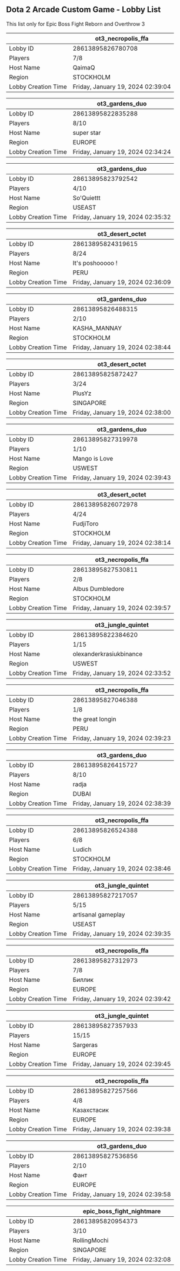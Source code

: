 ## Dota 2 Arcade Custom Game - Lobby List

This list only for Epic Boss Fight Reborn and Overthrow 3

|  | ot3_necropolis_ffa |
| ------ | ------ |
| Lobby ID | 28613895826780708 |
| Players | 7/8 |
| Host Name | QaimaQ |
| Region | STOCKHOLM |
| Lobby Creation Time | Friday, January 19, 2024 02:39:04 |


|  | ot3_gardens_duo |
| ------ | ------ |
| Lobby ID | 28613895822835288 |
| Players | 8/10 |
| Host Name | super star |
| Region | EUROPE |
| Lobby Creation Time | Friday, January 19, 2024 02:34:24 |


|  | ot3_gardens_duo |
| ------ | ------ |
| Lobby ID | 28613895823792542 |
| Players | 4/10 |
| Host Name | So'Quiettt |
| Region | USEAST |
| Lobby Creation Time | Friday, January 19, 2024 02:35:32 |


|  | ot3_desert_octet |
| ------ | ------ |
| Lobby ID | 28613895824319615 |
| Players | 8/24 |
| Host Name | It's poshooooo ! |
| Region | PERU |
| Lobby Creation Time | Friday, January 19, 2024 02:36:09 |


|  | ot3_gardens_duo |
| ------ | ------ |
| Lobby ID | 28613895826488315 |
| Players | 2/10 |
| Host Name | KASHA_MANNAY |
| Region | STOCKHOLM |
| Lobby Creation Time | Friday, January 19, 2024 02:38:44 |


|  | ot3_desert_octet |
| ------ | ------ |
| Lobby ID | 28613895825872427 |
| Players | 3/24 |
| Host Name | PlusYz |
| Region | SINGAPORE |
| Lobby Creation Time | Friday, January 19, 2024 02:38:00 |


|  | ot3_gardens_duo |
| ------ | ------ |
| Lobby ID | 28613895827319978 |
| Players | 1/10 |
| Host Name | Mango is Love |
| Region | USWEST |
| Lobby Creation Time | Friday, January 19, 2024 02:39:43 |


|  | ot3_desert_octet |
| ------ | ------ |
| Lobby ID | 28613895826072978 |
| Players | 4/24 |
| Host Name | FudjiToro |
| Region | STOCKHOLM |
| Lobby Creation Time | Friday, January 19, 2024 02:38:14 |


|  | ot3_necropolis_ffa |
| ------ | ------ |
| Lobby ID | 28613895827530811 |
| Players | 2/8 |
| Host Name | Albus Dumbledore |
| Region | STOCKHOLM |
| Lobby Creation Time | Friday, January 19, 2024 02:39:57 |


|  | ot3_jungle_quintet |
| ------ | ------ |
| Lobby ID | 28613895822384620 |
| Players | 1/15 |
| Host Name | olexanderkrasiukbinance |
| Region | USWEST |
| Lobby Creation Time | Friday, January 19, 2024 02:33:52 |


|  | ot3_necropolis_ffa |
| ------ | ------ |
| Lobby ID | 28613895827046388 |
| Players | 1/8 |
| Host Name | the great longin |
| Region | PERU |
| Lobby Creation Time | Friday, January 19, 2024 02:39:23 |


|  | ot3_gardens_duo |
| ------ | ------ |
| Lobby ID | 28613895826415727 |
| Players | 8/10 |
| Host Name | radja |
| Region | DUBAI |
| Lobby Creation Time | Friday, January 19, 2024 02:38:39 |


|  | ot3_necropolis_ffa |
| ------ | ------ |
| Lobby ID | 28613895826524388 |
| Players | 6/8 |
| Host Name | Ludich |
| Region | STOCKHOLM |
| Lobby Creation Time | Friday, January 19, 2024 02:38:46 |


|  | ot3_jungle_quintet |
| ------ | ------ |
| Lobby ID | 28613895827217057 |
| Players | 5/15 |
| Host Name | artisanal gameplay |
| Region | USEAST |
| Lobby Creation Time | Friday, January 19, 2024 02:39:35 |


|  | ot3_necropolis_ffa |
| ------ | ------ |
| Lobby ID | 28613895827312973 |
| Players | 7/8 |
| Host Name | Биллик |
| Region | EUROPE |
| Lobby Creation Time | Friday, January 19, 2024 02:39:42 |


|  | ot3_jungle_quintet |
| ------ | ------ |
| Lobby ID | 28613895827357933 |
| Players | 15/15 |
| Host Name | Sargeras |
| Region | EUROPE |
| Lobby Creation Time | Friday, January 19, 2024 02:39:45 |


|  | ot3_necropolis_ffa |
| ------ | ------ |
| Lobby ID | 28613895827257566 |
| Players | 4/8 |
| Host Name | Казахстасик |
| Region | EUROPE |
| Lobby Creation Time | Friday, January 19, 2024 02:39:38 |


|  | ot3_gardens_duo |
| ------ | ------ |
| Lobby ID | 28613895827536856 |
| Players | 2/10 |
| Host Name | Фант |
| Region | EUROPE |
| Lobby Creation Time | Friday, January 19, 2024 02:39:58 |


|  | epic_boss_fight_nightmare |
| ------ | ------ |
| Lobby ID | 28613895820954373 |
| Players | 3/10 |
| Host Name | RollingMochi |
| Region | SINGAPORE |
| Lobby Creation Time | Friday, January 19, 2024 02:32:08 |


